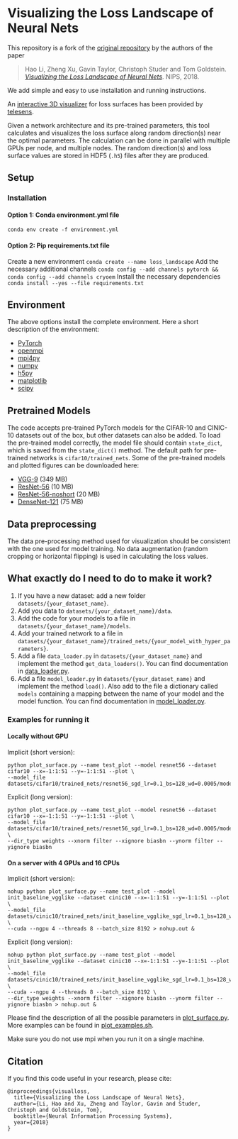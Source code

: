# Visualizing the Loss Landscape of Neural Nets

This repository is a fork of the [original repository](https://github.com/tomgoldstein/loss-landscape) by the authors of the paper
> Hao Li, Zheng Xu, Gavin Taylor, Christoph Studer and Tom Goldstein. [*Visualizing the Loss Landscape of Neural Nets*](https://arxiv.org/abs/1712.09913). NIPS, 2018.

We add simple and easy to use installation and running instructions.


An [interactive 3D visualizer](http://www.telesens.co/loss-landscape-viz/viewer.html) for loss surfaces has been provided by [telesens](http://www.telesens.co/2019/01/16/neural-network-loss-visualization/).

Given a network architecture and its pre-trained parameters, this tool calculates and visualizes the loss surface along random direction(s) near the optimal parameters.
The calculation can be done in parallel with multiple GPUs per node, and multiple nodes.
The random direction(s) and loss surface values are stored in HDF5 (`.h5`) files after they are produced.

## Setup

### Installation

#### Option 1: Conda environment.yml file
``conda env create -f environment.yml``

#### Option 2: Pip requirements.txt file
Create a new environment
``conda create --name loss_landscape``
Add the necessary additional channels
``conda config --add channels pytorch && conda config --add channels cryoem``
Install the necessary dependencies
``conda install --yes --file requirements.txt``



## Environment
The above options install the complete environment. Here a short description of the environment:
- [PyTorch](https://pytorch.org/)
- [openmpi](https://www.open-mpi.org/)
- [mpi4py](https://mpi4py.scipy.org/docs/usrman/install.html)
- [numpy](https://docs.scipy.org/doc/numpy/user/quickstart.html)  
- [h5py](http://docs.h5py.org/en/stable/build.html#install)
- [matplotlib](https://matplotlib.org/users/installing.html)
- [scipy](https://www.scipy.org/install.html)

## Pretrained Models
The code accepts pre-trained PyTorch models for the CIFAR-10 and CINIC-10 datasets out of the box, but other datasets can also be added.
To load the pre-trained model correctly, the model file should contain `state_dict`, which is saved from the `state_dict()` method.
The default path for pre-trained networks is `cifar10/trained_nets`.
Some of the pre-trained models and plotted figures can be downloaded here:
- [VGG-9](https://drive.google.com/open?id=1jikD79HGbp6mN1qSGojsXOZEM5VAq3tH) (349 MB)
- [ResNet-56](https://drive.google.com/a/cs.umd.edu/file/d/12oxkvfaKcPyyHiOevVNTBzaQ1zAFlNPX/view?usp=sharing) (10 MB)
- [ResNet-56-noshort](https://drive.google.com/a/cs.umd.edu/file/d/1eUvYy3HaiCVHTzi3MHEZGgrGOPACLMkR/view?usp=sharing) (20 MB)
- [DenseNet-121](https://drive.google.com/a/cs.umd.edu/file/d/1oU0nDFv9CceYM4uW6RcOULYS-rnWxdVl/view?usp=sharing) (75 MB)

## Data preprocessing
The data pre-processing method used for visualization should be consistent with the one used for model training.
No data augmentation (random cropping or horizontal flipping) is used in calculating the loss values.

## What exactly do I need to do to make it work?

1. If you have a new dataset: add a new folder ``datasets/{your_dataset_name}``.
2. Add you data to ``datasets/{your_dataset_name}/data``.
3. Add the code for your models to a file in ``datasets/{your_dataset_name}/models``.
4. Add your trained network to a file in ``datasets/{your_dataset_name}/trained_nets/{your_model_with_hyper_parameters}``.
5. Add a file ``data_loader.py`` in ``datasets/{your_dataset_name}`` and implement the method ``get_data_loaders()``. You can find documentation in [data_loader.py](datasets/cifar10/data_loader.py).
6. Add a file ``model_loader.py`` in ``datasets/{your_dataset_name}`` and implement the method ``load()``. Also add to the file a dictionary called ``models`` containing a mapping between the name of your model and the model function. You can find documentation in [model_loader.py](datasets/cifar10/model_loader.py).


### Examples for running it
#### Locally without GPU

Implicit (short version):
```shell script
python plot_surface.py --name test_plot --model resnet56 --dataset cifar10 --x=-1:1:51 --y=-1:1:51 --plot \
--model_file datasets/cifar10/trained_nets/resnet56_sgd_lr=0.1_bs=128_wd=0.0005/model_300.t7
```

Explicit (long version):
```shell script
python plot_surface.py --name test_plot --model resnet56 --dataset cifar10 --x=-1:1:51 --y=-1:1:51 --plot \
--model_file datasets/cifar10/trained_nets/resnet56_sgd_lr=0.1_bs=128_wd=0.0005/model_300.t7 \
--dir_type weights --xnorm filter --xignore biasbn --ynorm filter --yignore biasbn
```

#### On a server with 4 GPUs and 16 CPUs 
Implicit (short version):
```shell script
nohup python plot_surface.py --name test_plot --model init_baseline_vgglike --dataset cinic10 --x=-1:1:51 --y=-1:1:51 --plot \
--model_file datasets/cinic10/trained_nets/init_baseline_vgglike_sgd_lr=0.1_bs=128_wd=0.0005_mom=0.9_save_epoch=1_ngpu=4/model_10.t7 \
--cuda --ngpu 4 --threads 8 --batch_size 8192 > nohup.out &
```

Explicit (long version):
```shell script
nohup python plot_surface.py --name test_plot --model init_baseline_vgglike --dataset cinic10 --x=-1:1:51 --y=-1:1:51 --plot \
--model_file datasets/cinic10/trained_nets/init_baseline_vgglike_sgd_lr=0.1_bs=128_wd=0.0005_mom=0.9_save_epoch=1_ngpu=4/model_10.t7 \
--cuda --ngpu 4 --threads 8 --batch_size 8192 \
--dir_type weights --xnorm filter --xignore biasbn --ynorm filter --yignore biasbn > nohup.out &
```

Please find the description of all the possible parameters in [plot_surface.py](plot_surface.py).
More examples can be found in [plot_examples.sh](script/plot_examples.sh).

Make sure you do not use mpi when you run it on a single machine.


## Citation
If you find this code useful in your research, please cite:

```
@inproceedings{visualloss,
  title={Visualizing the Loss Landscape of Neural Nets},
  author={Li, Hao and Xu, Zheng and Taylor, Gavin and Studer, Christoph and Goldstein, Tom},
  booktitle={Neural Information Processing Systems},
  year={2018}
}
```
